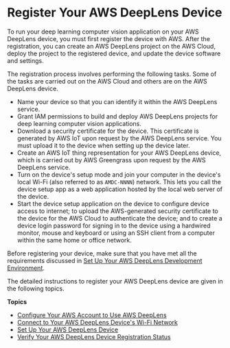 # Register Your AWS DeepLens Device<a name="deeplens-getting-started-register"></a>

To run your deep learning computer vision application on your AWS DeepLens device, you must first register the device with AWS\. After the registration, you can create an AWS DeepLens project on the AWS Cloud, deploy the project to the registered device, and update the device software and settings\. 

The registration process involves performing the following tasks\. Some of the tasks are carried out on the AWS Cloud and others are on the AWS DeepLens device\.
+ Name your device so that you can identify it within the AWS DeepLens service\. 
+ Grant IAM permissions to build and deploy AWS DeepLens projects for deep learning computer vision applications\. 
+ Download a security certificate for the device\. This certificate is generated by AWS IoT upon request by the AWS DeepLens service\. You must upload it to the device when setting up the device later\.
+ Create an AWS IoT thing representation for your AWS DeepLens device, which is carried out by AWS Greengrass upon request by the AWS DeepLens service\.
+ Turn on the device's setup mode and join your computer in the device's local Wi\-Fi \(also referred to as `AMDC-NNNN`\) network\. This lets you call the device setup app as a web application hosted by the local web server of the device\.
+ Start the device setup application on the device to configure device access to internet; to upload the AWS\-generated security certificate to the device for the AWS Cloud to authenticate the device; and to create a device login password for signing in to the device using a hardwired monitor, mouse and keyboard or using an SSH client from a computer within the same home or office network\.

 Before registering your device, make sure that you have met all the requirements discussed in [Set Up Your AWS DeepLens Development Environment](deeplens-prerequisites.md)\. 

The detailed instructions to register your AWS DeepLens device are given in the following topics\. 

**Topics**
+ [Configure Your AWS Account to Use AWS DeepLens](deeplens-start-registering-device-using-console.md)
+ [Connect to Your AWS DeepLens Device's Wi\-Fi Network](deeplens-getting-started-connect.md)
+ [Set Up Your AWS DeepLens Device](deeplens-getting-started-set-up.md)
+ [Verify Your AWS DeepLens Device Registration Status](deeplens-getting-started-verify-connection.md)
